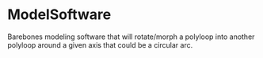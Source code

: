 ModelSoftware
=============

Barebones modeling software that will rotate/morph a polyloop into another polyloop around a given axis that could be a circular arc.
